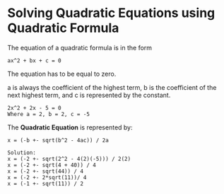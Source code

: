# Solving Quadratic Equations using Quadratic Formula

The equation of a quadratic formula is in the form

```
ax^2 + bx + c = 0
```

The equation has to be equal to zero.


a is always the coefficient of the highest term, b is the coefficient of the next highest term, and c is represented by the constant.


```
2x^2 + 2x - 5 = 0
Where a = 2, b = 2, c = -5
```

The **Quadratic Equation** is represented by:

```
x = (-b +- sqrt(b^2 - 4ac)) / 2a
```


```
Solution:
x = (-2 +- sqrt(2^2 - 4(2)(-5))) / 2(2)
x = (-2 +- sqrt(4 + 40)) / 4
x = (-2 +- sqrt(44)) / 4
x = (-2 +- 2*sqrt(11))/ 4
x = (-1 +- sqrt(11)) / 2
```

